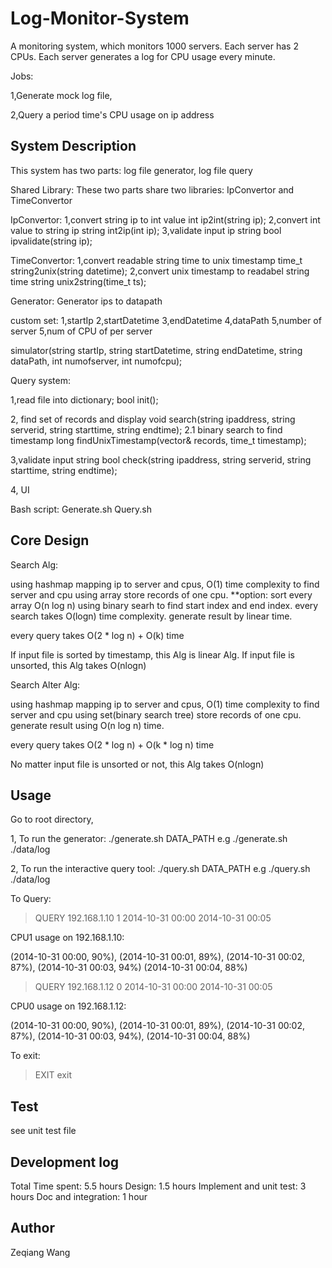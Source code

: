 # Log-Monitor-System

A monitoring system, which monitors 1000 servers. Each server has 2 CPUs. Each server generates a log for CPU usage every minute.

Jobs:

1,Generate mock log file,

2,Query a period time's CPU usage on ip address

## System Description

This system has two parts: log file generator, log file query 

Shared Library:
These two parts share two libraries: IpConvertor and TimeConvertor

IpConvertor:
1,convert string ip to int value
int ip2int(string ip);
2,convert int value to string ip
string int2ip(int ip);
3,validate input ip string
bool ipvalidate(string ip);

TimeConvertor:
1,convert readable string time to unix timestamp
time_t string2unix(string datetime);
2,convert unix timestamp to readabel string time
string unix2string(time_t ts);

Generator:
Generator ips to datapath

custom set:
1,startIp
2,startDatetime
3,endDatetime
4,dataPath
5,number of server
5,num of CPU of per server

simulator(string startIp, string startDatetime, string endDatetime, string dataPath, int numofserver, int numofcpu);

Query system:

1,read file into dictionary;
bool init();

2, find set of records and display
void search(string ipaddress, string serverid, string starttime, string endtime);
2.1 binary search to find timestamp
long findUnixTimestamp(vector<record>& records, time_t timestamp);

3,validate input string
bool check(string ipaddress, string serverid, string starttime, string endtime);    

4, UI

Bash script:
Generate.sh
Query.sh

## Core Design

Search Alg:

using hashmap mapping ip to server and cpus, O(1) time complexity to find server and cpu
using array store records of one cpu. **option: sort every array O(n log n)
using binary searh to find start index and end index. every search takes O(logn) time complexity.
generate result by linear time.

every query takes O(2 * log n) + O(k) time

If input file is sorted by timestamp, this Alg is linear Alg.
If input file is unsorted, this Alg takes O(nlogn)

Search Alter Alg:

using hashmap mapping ip to server and cpus, O(1) time complexity to find server and cpu
using set(binary search tree) store records of one cpu. 
generate result using O(n log n) time.

every query takes O(2 * log n) + O(k * log n) time

No matter input file is unsorted or not, this Alg takes O(nlogn)

## Usage

Go to root directory, 

1,
To run the generator:
./generate.sh DATA_PATH
e.g ./generate.sh ./data/log

2,
To run the interactive query tool:
./query.sh DATA_PATH
e.g ./query.sh ./data/log

To Query:

>QUERY 192.168.1.10 1 2014-10-31 00:00 2014-10-31 00:05

CPU1 usage on 192.168.1.10:

(2014-10-31 00:00, 90%), (2014-10-31 00:01, 89%), (2014-10-31 00:02, 87%), (2014-10-31 00:03,  94%) (2014-10-31 00:04, 88%)

>QUERY 192.168.1.12 0 2014-10-31 00:00 2014-10-31 00:05

CPU0 usage on 192.168.1.12:

(2014-10-31 00:00, 90%), (2014-10-31 00:01, 89%), (2014-10-31 00:02, 87%), (2014-10-31 00:03,  94%), (2014-10-31 00:04, 88%)

To exit:
>EXIT
>exit

## Test

see unit test file

## Development log

Total Time spent: 5.5 hours
Design: 1.5 hours
Implement and unit test: 3 hours
Doc and integration: 1 hour

## Author

Zeqiang Wang
